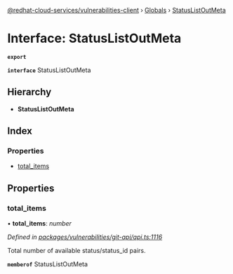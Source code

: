 [@redhat-cloud-services/vulnerabilities-client](../README.md) › [Globals](../globals.md) › [StatusListOutMeta](statuslistoutmeta.md)

# Interface: StatusListOutMeta

**`export`** 

**`interface`** StatusListOutMeta

## Hierarchy

* **StatusListOutMeta**

## Index

### Properties

* [total_items](statuslistoutmeta.md#total_items)

## Properties

###  total_items

• **total_items**: *number*

*Defined in [packages/vulnerabilities/git-api/api.ts:1116](https://github.com/RedHatInsights/javascript-clients/blob/master/packages/vulnerabilities/git-api/api.ts#L1116)*

Total number of available status/status_id pairs.

**`memberof`** StatusListOutMeta
